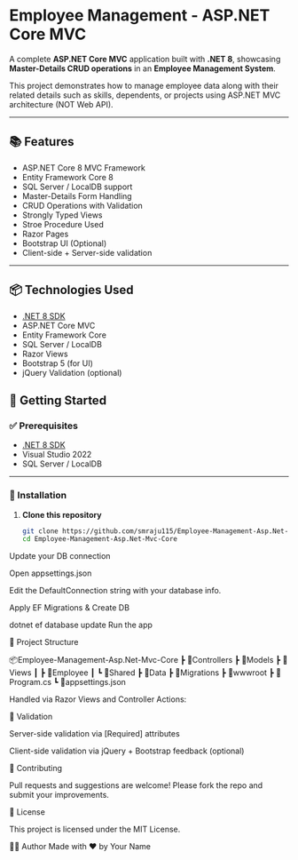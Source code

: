 # Employee Management - ASP.NET Core MVC

A complete **ASP.NET Core MVC** application built with **.NET 8**, showcasing **Master-Details CRUD operations** in an **Employee Management System**.

This project demonstrates how to manage employee data along with their related details such as skills, dependents, or projects using ASP.NET MVC architecture (NOT Web API).

---

## 📚 Features

- ASP.NET Core 8 MVC Framework
- Entity Framework Core 8
- SQL Server / LocalDB support
- Master-Details Form Handling
- CRUD Operations with Validation
- Strongly Typed Views
- Stroe Procedure Used
- Razor Pages
- Bootstrap UI (Optional)
- Client-side + Server-side validation

---

## 📦 Technologies Used

- [.NET 8 SDK](https://dotnet.microsoft.com/en-us/download/dotnet/8.0)
- ASP.NET Core MVC
- Entity Framework Core
- SQL Server / LocalDB
- Razor Views
- Bootstrap 5 (for UI)
- jQuery Validation (optional)


## 🚀 Getting Started

### ✅ Prerequisites

- [.NET 8 SDK](https://dotnet.microsoft.com/en-us/download/dotnet/8.0)
- Visual Studio 2022
- SQL Server / LocalDB

---

### 🔧 Installation

1. **Clone this repository**
   ```bash
   git clone https://github.com/smraju115/Employee-Management-Asp.Net-Mvc-Core.git
   cd Employee-Management-Asp.Net-Mvc-Core
Update your DB connection

Open appsettings.json

Edit the DefaultConnection string with your database info.

Apply EF Migrations & Create DB


dotnet ef database update
Run the app

📂 Project Structure

📦Employee-Management-Asp.Net-Mvc-Core
 ┣ 📁Controllers
 ┣ 📁Models
 ┣ 📁Views
 ┃ ┣ 📁Employee
 ┃ ┗ 📁Shared
 ┣ 📁Data
 ┣ 📁Migrations
 ┣ 📁wwwroot
 ┣ 📜Program.cs
 ┗ 📜appsettings.json

Handled via Razor Views and Controller Actions:


🧪 Validation

Server-side validation via [Required] attributes

Client-side validation via jQuery + Bootstrap feedback (optional)

🤝 Contributing

Pull requests and suggestions are welcome! Please fork the repo and submit your improvements.

📄 License

This project is licensed under the MIT License.

👨‍💻 Author
Made with ❤️ by Your Name
